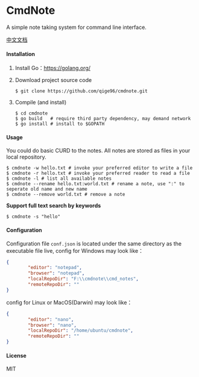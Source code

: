 # CmdNote

A simple note taking system for command line interface.

[中文文档](./README.zh.md)

#### Installation

1. Install Go：https://golang.org/

2.  Download project source code

    ```shell
    $ git clone https://github.com/qige96/cmdnote.git
    ```

3. Compile (and install)

   ```shell
   $ cd cmdnote
   $ go build   # require third party dependency, may demand network
   $ go install # install to $GOPATH
   ```

#### Usage

You could do basic CURD to the notes. All notes are stored as files in your local repository.

```shell
$ cmdnote -w hello.txt # invoke your preferred editor to write a file
$ cmdnote -r hello.txt # invoke your preferred reader to read a file
$ cmdnote -l # list all available notes
$ cmdnote --rename hello.txt:world.txt # rename a note, use ":" to seperate old name and new name
$ cmdnote --remove world.txt # remove a note
```

**Support full text search by keywords**

```shell
$ cmdnote -s "hello"
```

#### Configuration

Configuration file `conf.json` is located under the same directory as the executable file live, config for Windows may look like：

```json
{
        "editor": "notepad",
        "browser": "notepad",
        "localRepoDir": "F:\\cmdnote\\cmd_notes",
        "remoteRepoDir": ""
}
```

config for Linux or MacOS(Darwin) may look like：

```json
{
        "editor": "nano",
        "browser": "nano",
        "localRepoDir": "/home/ubuntu/cmdnote",
        "remoteRepoDir": ""
}
```



#### License

MIT
